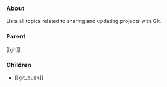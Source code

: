 ### About
Lists all topics related to sharing and updating projects with Git.

### Parent
[[git]]

### Children
- [[git_push]]